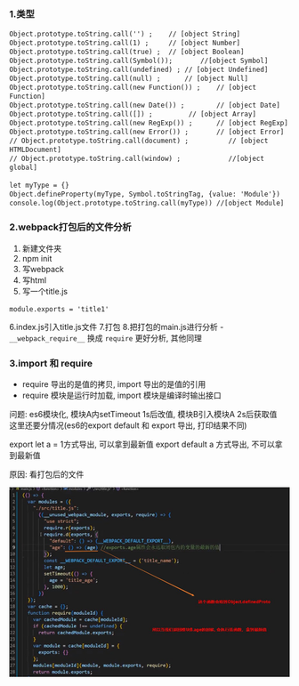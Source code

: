 
### 1.类型
```
Object.prototype.toString.call('') ;    // [object String]
Object.prototype.toString.call(1) ;     // [object Number]
Object.prototype.toString.call(true) ;  // [object Boolean]
Object.prototype.toString.call(Symbol());       //[object Symbol]
Object.prototype.toString.call(undefined) ; // [object Undefined]
Object.prototype.toString.call(null) ;      // [object Null]
Object.prototype.toString.call(new Function()) ;    // [object Function]
Object.prototype.toString.call(new Date()) ;        // [object Date]
Object.prototype.toString.call([]) ;         // [object Array]
Object.prototype.toString.call(new RegExp()) ;      // [object RegExp]
Object.prototype.toString.call(new Error()) ;       // [object Error]
// Object.prototype.toString.call(document) ;          // [object HTMLDocument]
// Object.prototype.toString.call(window) ;            //[object global]

let myType = {}
Object.defineProperty(myType, Symbol.toStringTag, {value: 'Module'})
console.log(Object.prototype.toString.call(myType)) //[object Module]
```

### 2.webpack打包后的文件分析

1. 新建文件夹
2. npm init
3. 写webpack
4. 写html
5. 写一个title.js
```
module.exports = 'title1'
```
6.index.js引入title.js文件
7.打包
8.把打包的main.js进行分析
    - `__webpack_require__` 换成 `require` 更好分析, 其他同理
    
### 3.import 和 require

- require 导出的是值的拷贝, import 导出的是值的引用
- require 模块是运行时加载, import 模块是编译时输出接口

问题: es6模块化, 模块A内setTimeout 1s后改值, 模块B引入模块A 2s后获取值  
这里还要分情况(es6的export default 和 export 导出, 打印结果不同)  

export let a = 1方式导出, 可以拿到最新值 
export default a 方式导出, 不可以拿到最新值 

原因: 看打包后的文件

![](./img/require编译后文件1.jpg)